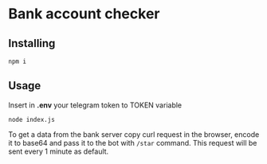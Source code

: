 # Bank account checker 

## Installing

`npm i`

## Usage

Insert in **.env** your telegram token to TOKEN variable

`node index.js`

To get a data from the bank server copy curl request in the browser, encode it to base64 and pass it to the bot with `/star` command. This request will be sent every 1 minute as default.
